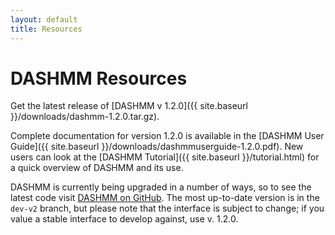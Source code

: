 ```yaml
---
layout: default
title: Resources
---
```


# DASHMM Resources

Get the latest release of [DASHMM v 1.2.0]({{ site.baseurl }}/downloads/dashmm-1.2.0.tar.gz).

Complete documentation for version 1.2.0 is available in the [DASHMM User Guide]({{ site.baseurl }}/downloads/dashmmuserguide-1.2.0.pdf). New users can look at the [DASHMM Tutorial]({{ site.baseurl }}/tutorial.html) for a quick overview of DASHMM and its use.

DASHMM is currently being upgraded in a number of ways, so to see the latest
code visit [DASHMM on GitHub](https://github.com/jacksondebuhr/dashmm). The
most up-to-date version is in the `dev-v2` branch, but please note that the 
interface is subject to change; if you value a stable interface to develop 
against, use v. 1.2.0.
